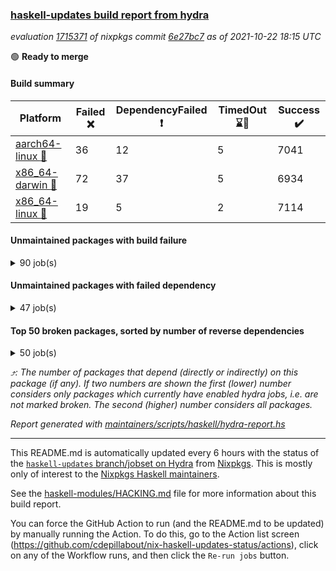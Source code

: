 ### [haskell-updates build report from hydra](https://hydra.nixos.org/jobset/nixpkgs/haskell-updates)
*evaluation [1715371](https://hydra.nixos.org/eval/1715371) of nixpkgs commit [6e27bc7](https://github.com/NixOS/nixpkgs/commits/6e27bc72cd5a98317d2904211e199d7b8efcdd85) as of 2021-10-22 18:15 UTC*

:green_circle: **Ready to merge**

#### Build summary

 | Platform | Failed :x: | DependencyFailed :heavy_exclamation_mark: | TimedOut :hourglass::no_entry_sign: | Success :heavy_check_mark: | 
 | --- | --- | --- | --- | --- | 
 | [aarch64-linux :iphone:](https://hydra.nixos.org/eval/1715371?filter=.aarch64-linux) | 36 | 12 | 5 | 7041 | 
 | [x86_64-darwin :apple:](https://hydra.nixos.org/eval/1715371?filter=.x86_64-darwin) | 72 | 37 | 5 | 6934 | 
 | [x86_64-linux :penguin:](https://hydra.nixos.org/eval/1715371?filter=.x86_64-linux) | 19 | 5 | 2 | 7114 | 
#### Unmaintained packages with build failure
<details><summary>90 job(s) </summary>

- [ ] [[:iphone::heavy_check_mark:]](https://hydra.nixos.org/build/156364306) [[:apple::x:]](https://hydra.nixos.org/build/156356971) [[:penguin::heavy_check_mark:]](https://hydra.nixos.org/build/156356859) [haskellPackages.sdp](https://hydra.nixos.org/eval/1715371?filter=haskellPackages.sdp)  :arrow_heading_up: 9 | 9
- [ ] [[:iphone::heavy_check_mark:]](https://hydra.nixos.org/build/156358923) [[:apple::x:]](https://hydra.nixos.org/build/156361889) [[:penguin::heavy_check_mark:]](https://hydra.nixos.org/build/156362679) [haskellPackages.thyme](https://hydra.nixos.org/eval/1715371?filter=haskellPackages.thyme)  :arrow_heading_up: 6 | 15
- [ ] [[:iphone::x:]](https://hydra.nixos.org/build/155232856) [[:apple::heavy_check_mark:]](https://hydra.nixos.org/build/155721016) [[:penguin::heavy_check_mark:]](https://hydra.nixos.org/build/155243853) [haskellPackages.libBF](https://hydra.nixos.org/eval/1715371?filter=haskellPackages.libBF)  :arrow_heading_up: 4 | 20
- [ ] [[:iphone::heavy_check_mark:]](https://hydra.nixos.org/build/156363724) [[:apple::x:]](https://hydra.nixos.org/build/156362176) [[:penguin::heavy_check_mark:]](https://hydra.nixos.org/build/156365476) [haskellPackages.exinst](https://hydra.nixos.org/eval/1715371?filter=haskellPackages.exinst)  :arrow_heading_up: 4 | 6
- [ ] [[:iphone::heavy_check_mark:]](https://hydra.nixos.org/build/156363956) [[:apple::x:]](https://hydra.nixos.org/build/156357122) [[:penguin::heavy_check_mark:]](https://hydra.nixos.org/build/156357621) [haskellPackages.nri-observability](https://hydra.nixos.org/eval/1715371?filter=haskellPackages.nri-observability)  :arrow_heading_up: 3 | 5
- [ ] [[:iphone::x:]](https://hydra.nixos.org/build/156362227) [[:apple::heavy_check_mark:]](https://hydra.nixos.org/build/156357374) [[:penguin::heavy_check_mark:]](https://hydra.nixos.org/build/156360642) [haskellPackages.ptr-poker](https://hydra.nixos.org/eval/1715371?filter=haskellPackages.ptr-poker)  :arrow_heading_up: 3 | 4
- [ ] [[:iphone::heavy_check_mark:]](https://hydra.nixos.org/build/156363378) [[:apple::heavy_check_mark:]](https://hydra.nixos.org/build/156357537) [[:penguin::x:]](https://hydra.nixos.org/build/156357017) [haskellPackages.factory](https://hydra.nixos.org/eval/1715371?filter=haskellPackages.factory)  :arrow_heading_up: 2 | 4
- [ ] [[:iphone::x:]](https://hydra.nixos.org/build/156361685) [[:apple::heavy_check_mark:]](https://hydra.nixos.org/build/156357682) [[:penguin::heavy_check_mark:]](https://hydra.nixos.org/build/156356810) [haskellPackages.OrderedBits](https://hydra.nixos.org/eval/1715371?filter=haskellPackages.OrderedBits)  :arrow_heading_up: 1 | 36
- [ ] [[:iphone::x:]](https://hydra.nixos.org/build/156360683) [[:apple::heavy_check_mark:]](https://hydra.nixos.org/build/156357281) [[:penguin::heavy_check_mark:]](https://hydra.nixos.org/build/156360862) [haskellPackages.type-natural](https://hydra.nixos.org/eval/1715371?filter=haskellPackages.type-natural)  :arrow_heading_up: 1 | 4
- [ ] [[:iphone::x:]](https://hydra.nixos.org/build/155241261) [[:apple::heavy_check_mark:]](https://hydra.nixos.org/build/155726085) [[:penguin::heavy_check_mark:]](https://hydra.nixos.org/build/155238846) [haskellPackages.long-double](https://hydra.nixos.org/eval/1715371?filter=haskellPackages.long-double)  :arrow_heading_up: 1 | 2
- [ ] [[:iphone::x:]](https://hydra.nixos.org/build/156360243) [[:apple::x:]](https://hydra.nixos.org/build/156361778) [[:penguin::x:]](https://hydra.nixos.org/build/156364519) [haskellPackages.Shpadoinkle-backend-pardiff](https://hydra.nixos.org/eval/1715371?filter=haskellPackages.Shpadoinkle-backend-pardiff)  :arrow_heading_up: 1 | 1
- [ ] [[:iphone::x:]](https://hydra.nixos.org/build/155248867) [[:apple::x:]](https://hydra.nixos.org/build/155720190) [[:penguin::heavy_check_mark:]](https://hydra.nixos.org/build/155230089) [haskellPackages.easytensor](https://hydra.nixos.org/eval/1715371?filter=haskellPackages.easytensor)  :arrow_heading_up: 1 | 1
- [ ] [[:iphone::heavy_check_mark:]](https://hydra.nixos.org/build/156361301) [[:apple::x:]](https://hydra.nixos.org/build/156361895) [[:penguin::heavy_check_mark:]](https://hydra.nixos.org/build/156363395) [haskellPackages.gi-gdkx11](https://hydra.nixos.org/eval/1715371?filter=haskellPackages.gi-gdkx11)  :arrow_heading_up: 1 | 1
- [ ] [[:iphone::heavy_check_mark:]](https://hydra.nixos.org/build/155245335) [[:apple::x:]](https://hydra.nixos.org/build/155724324) [[:penguin::heavy_check_mark:]](https://hydra.nixos.org/build/155232135) [haskellPackages.keep-alive](https://hydra.nixos.org/eval/1715371?filter=haskellPackages.keep-alive)  :arrow_heading_up: 1 | 1
- [ ] [[:iphone::heavy_check_mark:]](https://hydra.nixos.org/build/156358736) [[:apple::x:]](https://hydra.nixos.org/build/156357840) [[:penguin::heavy_check_mark:]](https://hydra.nixos.org/build/156359405) [haskellPackages.loc](https://hydra.nixos.org/eval/1715371?filter=haskellPackages.loc)  :arrow_heading_up: 1 | 1
- [ ] [[:iphone::x:]](https://hydra.nixos.org/build/155231800) [[:apple::heavy_check_mark:]](https://hydra.nixos.org/build/155720090) [[:penguin::heavy_check_mark:]](https://hydra.nixos.org/build/155246060) [haskellPackages.nlopt-haskell](https://hydra.nixos.org/eval/1715371?filter=haskellPackages.nlopt-haskell)  :arrow_heading_up: 1 | 1
- [ ] [[:iphone::heavy_check_mark:]](https://hydra.nixos.org/build/156357930) [[:apple::x:]](https://hydra.nixos.org/build/156363514) [[:penguin::heavy_check_mark:]](https://hydra.nixos.org/build/156365152) [haskellPackages.opencv](https://hydra.nixos.org/eval/1715371?filter=haskellPackages.opencv)  :arrow_heading_up: 1 | 1
- [ ] [[:iphone::x:]](https://hydra.nixos.org/build/155229836) [[:apple::heavy_check_mark:]](https://hydra.nixos.org/build/155724945) [[:penguin::heavy_check_mark:]](https://hydra.nixos.org/build/155238806) [haskellPackages.unicode-properties](https://hydra.nixos.org/eval/1715371?filter=haskellPackages.unicode-properties)  :arrow_heading_up: 1 | 1
- [ ] [[:iphone::x:]](https://hydra.nixos.org/build/156358334) [[:apple::heavy_check_mark:]](https://hydra.nixos.org/build/156363526) [[:penguin::heavy_check_mark:]](https://hydra.nixos.org/build/156364869) [haskellPackages.accelerate-llvm](https://hydra.nixos.org/eval/1715371?filter=haskellPackages.accelerate-llvm)  :arrow_heading_up: 0 | 8
- [ ] [[:iphone::x:]](https://hydra.nixos.org/build/155230769) [[:apple::heavy_check_mark:]](https://hydra.nixos.org/build/155721834) [[:penguin::heavy_check_mark:]](https://hydra.nixos.org/build/155235567) [haskellPackages.freetype2](https://hydra.nixos.org/eval/1715371?filter=haskellPackages.freetype2)  :arrow_heading_up: 0 | 7
- [ ] [[:iphone::heavy_check_mark:]](https://hydra.nixos.org/build/156360794) [[:apple::x:]](https://hydra.nixos.org/build/156364701) [[:penguin::heavy_check_mark:]](https://hydra.nixos.org/build/156361335) [haskellPackages.pipes-zlib](https://hydra.nixos.org/eval/1715371?filter=haskellPackages.pipes-zlib)  :arrow_heading_up: 0 | 6
- [ ] [[:iphone::heavy_check_mark:]](https://hydra.nixos.org/build/155237789) [[:apple::x:]](https://hydra.nixos.org/build/155720925) [[:penguin::heavy_check_mark:]](https://hydra.nixos.org/build/155241391) [haskellPackages.hmidi](https://hydra.nixos.org/eval/1715371?filter=haskellPackages.hmidi)  :arrow_heading_up: 0 | 4
- [ ] [[:iphone::heavy_check_mark:]](https://hydra.nixos.org/build/156363022) [[:apple::x:]](https://hydra.nixos.org/build/156359808) [[:penguin::heavy_check_mark:]](https://hydra.nixos.org/build/156360823) [haskellPackages.zip](https://hydra.nixos.org/eval/1715371?filter=haskellPackages.zip)  :arrow_heading_up: 0 | 4
- [ ] [[:iphone::x:]](https://hydra.nixos.org/build/155598704) [[:apple::heavy_check_mark:]](https://hydra.nixos.org/build/155724900) [[:penguin::heavy_check_mark:]](https://hydra.nixos.org/build/155600475) [haskellPackages.cdar-mBound](https://hydra.nixos.org/eval/1715371?filter=haskellPackages.cdar-mBound)  :arrow_heading_up: 0 | 2
- [ ] [[:iphone::heavy_check_mark:]](https://hydra.nixos.org/build/156362502) [[:apple::x:]](https://hydra.nixos.org/build/156359832) [[:penguin::heavy_check_mark:]](https://hydra.nixos.org/build/156363831) [haskellPackages.posix-socket](https://hydra.nixos.org/eval/1715371?filter=haskellPackages.posix-socket)  :arrow_heading_up: 0 | 2
- [ ] [[:iphone::x:]](https://hydra.nixos.org/build/156363154) [[:apple::heavy_check_mark:]](https://hydra.nixos.org/build/156360011) [[:penguin::heavy_check_mark:]](https://hydra.nixos.org/build/156363256) [haskellPackages.quic](https://hydra.nixos.org/eval/1715371?filter=haskellPackages.quic)  :arrow_heading_up: 0 | 2
- [ ] [[:iphone::heavy_check_mark:]](https://hydra.nixos.org/build/155236516) [[:apple::x:]](https://hydra.nixos.org/build/155723217) [[:penguin::heavy_check_mark:]](https://hydra.nixos.org/build/155231083) [haskellPackages.hamid](https://hydra.nixos.org/eval/1715371?filter=haskellPackages.hamid)  :arrow_heading_up: 0 | 1
- [ ] [[:iphone::heavy_check_mark:]](https://hydra.nixos.org/build/155248469) [[:apple::x:]](https://hydra.nixos.org/build/155724564) [[:penguin::heavy_check_mark:]](https://hydra.nixos.org/build/155245595) [haskellPackages.hmatrix-morpheus](https://hydra.nixos.org/eval/1715371?filter=haskellPackages.hmatrix-morpheus)  :arrow_heading_up: 0 | 1
- [ ] [[:iphone::heavy_check_mark:]](https://hydra.nixos.org/build/155245083) [[:apple::x:]](https://hydra.nixos.org/build/155722854) [[:penguin::heavy_check_mark:]](https://hydra.nixos.org/build/155245253) [haskellPackages.huckleberry](https://hydra.nixos.org/eval/1715371?filter=haskellPackages.huckleberry)  :arrow_heading_up: 0 | 1
- [ ] [[:iphone::x:]](https://hydra.nixos.org/build/155233986) [[:apple::heavy_check_mark:]](https://hydra.nixos.org/build/155719926) [[:penguin::heavy_check_mark:]](https://hydra.nixos.org/build/155240530) [haskellPackages.picosat](https://hydra.nixos.org/eval/1715371?filter=haskellPackages.picosat)  :arrow_heading_up: 0 | 1
- [ ] [[:iphone::heavy_check_mark:]](https://hydra.nixos.org/build/155236168) [[:apple::x:]](https://hydra.nixos.org/build/155720658) [[:penguin::heavy_check_mark:]](https://hydra.nixos.org/build/155238665) [haskellPackages.select](https://hydra.nixos.org/eval/1715371?filter=haskellPackages.select)  :arrow_heading_up: 0 | 1
- [ ] [[:iphone::heavy_check_mark:]](https://hydra.nixos.org/build/155244394) [[:apple::x:]](https://hydra.nixos.org/build/155723004) [[:penguin::heavy_check_mark:]](https://hydra.nixos.org/build/155232469) [haskellPackages.sysinfo](https://hydra.nixos.org/eval/1715371?filter=haskellPackages.sysinfo)  :arrow_heading_up: 0 | 1
- [ ] [[:iphone::heavy_check_mark:]](https://hydra.nixos.org/build/156356777) [[:apple::x:]](https://hydra.nixos.org/build/156364624) [[:penguin::heavy_check_mark:]](https://hydra.nixos.org/build/156360909) [haskellPackages.yu-auth](https://hydra.nixos.org/eval/1715371?filter=haskellPackages.yu-auth)  :arrow_heading_up: 0 | 1
- [ ] [[:iphone::heavy_check_mark:]](https://hydra.nixos.org/build/155231106) [[:apple::x:]](https://hydra.nixos.org/build/155720128) [[:penguin::heavy_check_mark:]](https://hydra.nixos.org/build/155240274) [haskellPackages.FractalArt](https://hydra.nixos.org/eval/1715371?filter=haskellPackages.FractalArt) 
- [ ] [[:iphone::x:]](https://hydra.nixos.org/build/155232607) [[:apple::heavy_check_mark:]](https://hydra.nixos.org/build/155720246) [[:penguin::heavy_check_mark:]](https://hydra.nixos.org/build/155242641) [haskellPackages.HsASA](https://hydra.nixos.org/eval/1715371?filter=haskellPackages.HsASA) 
- [ ] [[:iphone::x:]](https://hydra.nixos.org/build/156365262) [[:apple::x:]](https://hydra.nixos.org/build/156358241) [[:penguin::x:]](https://hydra.nixos.org/build/156363288) [haskellPackages.Shpadoinkle-template](https://hydra.nixos.org/eval/1715371?filter=haskellPackages.Shpadoinkle-template) 
- [ ] [[:iphone::x:]](https://hydra.nixos.org/build/156359865) [[:apple::x:]](https://hydra.nixos.org/build/156362671) [[:penguin::x:]](https://hydra.nixos.org/build/156364814) [haskellPackages.Shpadoinkle-widgets](https://hydra.nixos.org/eval/1715371?filter=haskellPackages.Shpadoinkle-widgets) 
- [ ] [[:iphone::heavy_check_mark:]](https://hydra.nixos.org/build/155244899) [[:apple::x:]](https://hydra.nixos.org/build/155725248) [[:penguin::heavy_check_mark:]](https://hydra.nixos.org/build/155240852) [haskellPackages.chiphunk](https://hydra.nixos.org/eval/1715371?filter=haskellPackages.chiphunk) 
- [ ] [[:iphone::heavy_check_mark:]](https://hydra.nixos.org/build/156433372) [[:apple::x:]](https://hydra.nixos.org/build/156433378) [[:penguin::heavy_check_mark:]](https://hydra.nixos.org/build/156433363) [haskellPackages.discount](https://hydra.nixos.org/eval/1715371?filter=haskellPackages.discount) 
- [ ] [[:iphone::heavy_check_mark:]](https://hydra.nixos.org/build/155238395) [[:apple::x:]](https://hydra.nixos.org/build/155725468) [[:penguin::heavy_check_mark:]](https://hydra.nixos.org/build/155239260) [haskellPackages.diskhash](https://hydra.nixos.org/eval/1715371?filter=haskellPackages.diskhash) 
- [ ] [[:iphone::heavy_check_mark:]](https://hydra.nixos.org/build/156360185) [[:apple::x:]](https://hydra.nixos.org/build/156363264) [[:penguin::heavy_check_mark:]](https://hydra.nixos.org/build/156362552) [haskellPackages.epub-tools](https://hydra.nixos.org/eval/1715371?filter=haskellPackages.epub-tools) 
- [ ] [[:iphone::x:]](https://hydra.nixos.org/build/156421347) [[:apple::x:]](https://hydra.nixos.org/build/156421280) [[:penguin::x:]](https://hydra.nixos.org/build/156421409) [haskellPackages.firestore](https://hydra.nixos.org/eval/1715371?filter=haskellPackages.firestore) 
- [ ] [[:iphone::heavy_check_mark:]](https://hydra.nixos.org/build/155232743) [[:apple::x:]](https://hydra.nixos.org/build/155721048) [[:penguin::heavy_check_mark:]](https://hydra.nixos.org/build/155249361) [haskellPackages.float128](https://hydra.nixos.org/eval/1715371?filter=haskellPackages.float128) 
- [ ] [[:iphone::heavy_check_mark:]](https://hydra.nixos.org/build/156364060) [[:apple::x:]](https://hydra.nixos.org/build/156359870) [[:penguin::heavy_check_mark:]](https://hydra.nixos.org/build/156362105) [haskellPackages.gerrit](https://hydra.nixos.org/eval/1715371?filter=haskellPackages.gerrit) 
- [ ] [[:iphone::x:]](https://hydra.nixos.org/build/155771016) [[:penguin::heavy_check_mark:]](https://hydra.nixos.org/build/155770604) [haskellPackages.gnome-keyring](https://hydra.nixos.org/eval/1715371?filter=haskellPackages.gnome-keyring) 
- [ ] [[:iphone::x:]](https://hydra.nixos.org/build/156421493) [[:apple::x:]](https://hydra.nixos.org/build/156421212) [[:penguin::x:]](https://hydra.nixos.org/build/156421357) [haskellPackages.gogol-admin-emailmigration](https://hydra.nixos.org/eval/1715371?filter=haskellPackages.gogol-admin-emailmigration) 
- [ ] [[:iphone::x:]](https://hydra.nixos.org/build/156421273) [[:apple::x:]](https://hydra.nixos.org/build/156421616) [[:penguin::x:]](https://hydra.nixos.org/build/156421414) [haskellPackages.gogol-affiliates](https://hydra.nixos.org/eval/1715371?filter=haskellPackages.gogol-affiliates) 
- [ ] [[:iphone::x:]](https://hydra.nixos.org/build/156421540) [[:apple::x:]](https://hydra.nixos.org/build/156421528) [[:penguin::x:]](https://hydra.nixos.org/build/156421586) [haskellPackages.gogol-autoscaler](https://hydra.nixos.org/eval/1715371?filter=haskellPackages.gogol-autoscaler) 
- [ ] [[:iphone::x:]](https://hydra.nixos.org/build/156421626) [[:apple::x:]](https://hydra.nixos.org/build/156421306) [[:penguin::x:]](https://hydra.nixos.org/build/156421413) [haskellPackages.gogol-bigtableadmin](https://hydra.nixos.org/eval/1715371?filter=haskellPackages.gogol-bigtableadmin) 
- [ ] [[:iphone::x:]](https://hydra.nixos.org/build/156421190) [[:apple::x:]](https://hydra.nixos.org/build/156421374) [[:penguin::x:]](https://hydra.nixos.org/build/156421464) [haskellPackages.gogol-cloudmonitoring](https://hydra.nixos.org/eval/1715371?filter=haskellPackages.gogol-cloudmonitoring) 
- [ ] [[:iphone::x:]](https://hydra.nixos.org/build/156421404) [[:apple::x:]](https://hydra.nixos.org/build/156421151) [[:penguin::x:]](https://hydra.nixos.org/build/156421186) [haskellPackages.gogol-freebasesearch](https://hydra.nixos.org/eval/1715371?filter=haskellPackages.gogol-freebasesearch) 
- [ ] [[:iphone::x:]](https://hydra.nixos.org/build/156421181) [[:apple::x:]](https://hydra.nixos.org/build/156421106) [[:penguin::x:]](https://hydra.nixos.org/build/156421150) [haskellPackages.gogol-latencytest](https://hydra.nixos.org/eval/1715371?filter=haskellPackages.gogol-latencytest) 
- [ ] [[:iphone::x:]](https://hydra.nixos.org/build/156421105) [[:apple::x:]](https://hydra.nixos.org/build/156421441) [[:penguin::x:]](https://hydra.nixos.org/build/156421367) [haskellPackages.gogol-maps-coordinate](https://hydra.nixos.org/eval/1715371?filter=haskellPackages.gogol-maps-coordinate) 
- [ ] [[:iphone::x:]](https://hydra.nixos.org/build/156421426) [[:apple::x:]](https://hydra.nixos.org/build/156421346) [[:penguin::x:]](https://hydra.nixos.org/build/156421571) [haskellPackages.gogol-maps-engine](https://hydra.nixos.org/eval/1715371?filter=haskellPackages.gogol-maps-engine) 
- [ ] [[:iphone::x:]](https://hydra.nixos.org/build/156421446) [[:apple::x:]](https://hydra.nixos.org/build/156421370) [[:penguin::x:]](https://hydra.nixos.org/build/156421521) [haskellPackages.gogol-photoslibrary](https://hydra.nixos.org/eval/1715371?filter=haskellPackages.gogol-photoslibrary) 
- [ ] [[:iphone::x:]](https://hydra.nixos.org/build/156421531) [[:apple::x:]](https://hydra.nixos.org/build/156421320) [[:penguin::x:]](https://hydra.nixos.org/build/156421173) [haskellPackages.gogol-resourceviews](https://hydra.nixos.org/eval/1715371?filter=haskellPackages.gogol-resourceviews) 
- [ ] [[:iphone::x:]](https://hydra.nixos.org/build/156421389) [[:apple::x:]](https://hydra.nixos.org/build/156421401) [[:penguin::x:]](https://hydra.nixos.org/build/156421317) [haskellPackages.gogol-servicemanagement](https://hydra.nixos.org/eval/1715371?filter=haskellPackages.gogol-servicemanagement) 
- [ ] [[:iphone::x:]](https://hydra.nixos.org/build/156421329) [[:apple::x:]](https://hydra.nixos.org/build/156421548) [[:penguin::x:]](https://hydra.nixos.org/build/156421134) [haskellPackages.gogol-taskqueue](https://hydra.nixos.org/eval/1715371?filter=haskellPackages.gogol-taskqueue) 
- [ ] [[:iphone::x:]](https://hydra.nixos.org/build/156421162) [[:apple::x:]](https://hydra.nixos.org/build/156421422) [[:penguin::x:]](https://hydra.nixos.org/build/156421388) [haskellPackages.gogol-useraccounts](https://hydra.nixos.org/eval/1715371?filter=haskellPackages.gogol-useraccounts) 
- [ ] [[:iphone::heavy_check_mark:]](https://hydra.nixos.org/build/155770671) [[:apple::x:]](https://hydra.nixos.org/build/155770410) [[:penguin::heavy_check_mark:]](https://hydra.nixos.org/build/155770722) [haskellPackages.gtk-traymanager](https://hydra.nixos.org/eval/1715371?filter=haskellPackages.gtk-traymanager) 
- [ ] [[:iphone::heavy_check_mark:]](https://hydra.nixos.org/build/155229660) [[:apple::x:]](https://hydra.nixos.org/build/155719901) [[:penguin::heavy_check_mark:]](https://hydra.nixos.org/build/155246206) [haskellPackages.hid](https://hydra.nixos.org/eval/1715371?filter=haskellPackages.hid) 
- [ ] [[:iphone::heavy_check_mark:]](https://hydra.nixos.org/build/156361515) [[:apple::x:]](https://hydra.nixos.org/build/156360657) [[:penguin::heavy_check_mark:]](https://hydra.nixos.org/build/156359916) [haskellPackages.highlight](https://hydra.nixos.org/eval/1715371?filter=haskellPackages.highlight) 
- [ ] [[:iphone::heavy_check_mark:]](https://hydra.nixos.org/build/156361293) [[:apple::x:]](https://hydra.nixos.org/build/156361580) [[:penguin::heavy_check_mark:]](https://hydra.nixos.org/build/156364900) [haskellPackages.hinotify-conduit](https://hydra.nixos.org/eval/1715371?filter=haskellPackages.hinotify-conduit) 
- [ ] [[:iphone::heavy_check_mark:]](https://hydra.nixos.org/build/156364740) [[:apple::x:]](https://hydra.nixos.org/build/156361251) [[:penguin::heavy_check_mark:]](https://hydra.nixos.org/build/156358994) [haskellPackages.hls-rename-plugin](https://hydra.nixos.org/eval/1715371?filter=haskellPackages.hls-rename-plugin) 
- [ ] [[:iphone::x:]](https://hydra.nixos.org/build/156363196) [[:apple::heavy_check_mark:]](https://hydra.nixos.org/build/156364352) [[:penguin::heavy_check_mark:]](https://hydra.nixos.org/build/156357173) [haskellPackages.hq](https://hydra.nixos.org/eval/1715371?filter=haskellPackages.hq) 
- [ ] [[:iphone::heavy_check_mark:]](https://hydra.nixos.org/build/155598786) [[:apple::x:]](https://hydra.nixos.org/build/155721184) [[:penguin::heavy_check_mark:]](https://hydra.nixos.org/build/155594906) [haskellPackages.hs](https://hydra.nixos.org/eval/1715371?filter=haskellPackages.hs) 
- [ ] [[:iphone::heavy_check_mark:]](https://hydra.nixos.org/build/155235791) [[:apple::x:]](https://hydra.nixos.org/build/155719931) [[:penguin::heavy_check_mark:]](https://hydra.nixos.org/build/155229997) [haskellPackages.hsshellscript](https://hydra.nixos.org/eval/1715371?filter=haskellPackages.hsshellscript) 
- [ ] [[:iphone::heavy_check_mark:]](https://hydra.nixos.org/build/155247004) [[:apple::x:]](https://hydra.nixos.org/build/155723438) [[:penguin::heavy_check_mark:]](https://hydra.nixos.org/build/155249534) [haskellPackages.hssourceinfo](https://hydra.nixos.org/eval/1715371?filter=haskellPackages.hssourceinfo) 
- [ ] [[:iphone::heavy_check_mark:]](https://hydra.nixos.org/build/155230960) [[:apple::x:]](https://hydra.nixos.org/build/155725637) [[:penguin::heavy_check_mark:]](https://hydra.nixos.org/build/155229762) [haskellPackages.ipcvar](https://hydra.nixos.org/eval/1715371?filter=haskellPackages.ipcvar) 
- [ ] [[:iphone::heavy_check_mark:]](https://hydra.nixos.org/build/155233282) [[:apple::x:]](https://hydra.nixos.org/build/155725331) [[:penguin::heavy_check_mark:]](https://hydra.nixos.org/build/155231040) [haskellPackages.linux-framebuffer](https://hydra.nixos.org/eval/1715371?filter=haskellPackages.linux-framebuffer) 
- [ ] [[:iphone::heavy_check_mark:]](https://hydra.nixos.org/build/156356774) [[:apple::x:]](https://hydra.nixos.org/build/156363187) [[:penguin::heavy_check_mark:]](https://hydra.nixos.org/build/156357439) [haskellPackages.mediawiki2latex](https://hydra.nixos.org/eval/1715371?filter=haskellPackages.mediawiki2latex) 
- [ ] [[:iphone::heavy_check_mark:]](https://hydra.nixos.org/build/155232101) [[:apple::x:]](https://hydra.nixos.org/build/155725382) [[:penguin::heavy_check_mark:]](https://hydra.nixos.org/build/155237282) [haskellPackages.mercury-api](https://hydra.nixos.org/eval/1715371?filter=haskellPackages.mercury-api) 
- [ ] [[:iphone::heavy_check_mark:]](https://hydra.nixos.org/build/155231324) [[:apple::x:]](https://hydra.nixos.org/build/155722564) [[:penguin::heavy_check_mark:]](https://hydra.nixos.org/build/155244286) [haskellPackages.nano-cryptr](https://hydra.nixos.org/eval/1715371?filter=haskellPackages.nano-cryptr) 
- [ ] [[:iphone::heavy_check_mark:]](https://hydra.nixos.org/build/156360146) [[:apple::x:]](https://hydra.nixos.org/build/156358067) [[:penguin::heavy_check_mark:]](https://hydra.nixos.org/build/156361394) [haskellPackages.persistent-pagination](https://hydra.nixos.org/eval/1715371?filter=haskellPackages.persistent-pagination) 
- [ ] [[:iphone::heavy_check_mark:]](https://hydra.nixos.org/build/156362493) [[:apple::x:]](https://hydra.nixos.org/build/156362694) [[:penguin::heavy_check_mark:]](https://hydra.nixos.org/build/156361179) [haskellPackages.ping-wrapper](https://hydra.nixos.org/eval/1715371?filter=haskellPackages.ping-wrapper) 
- [ ] [[:iphone::x:]](https://hydra.nixos.org/build/155241477) [[:apple::heavy_check_mark:]](https://hydra.nixos.org/build/155725915) [[:penguin::heavy_check_mark:]](https://hydra.nixos.org/build/155247469) [haskellPackages.poker](https://hydra.nixos.org/eval/1715371?filter=haskellPackages.poker) 
- [ ] [[:iphone::heavy_check_mark:]](https://hydra.nixos.org/build/155233786) [[:apple::x:]](https://hydra.nixos.org/build/155724918) [[:penguin::heavy_check_mark:]](https://hydra.nixos.org/build/155238677) [haskellPackages.posix-timer](https://hydra.nixos.org/eval/1715371?filter=haskellPackages.posix-timer) 
- [ ] [[:iphone::heavy_check_mark:]](https://hydra.nixos.org/build/155914174) [[:apple::x:]](https://hydra.nixos.org/build/155914176) [[:penguin::heavy_check_mark:]](https://hydra.nixos.org/build/155914177) [haskellPackages.procex](https://hydra.nixos.org/eval/1715371?filter=haskellPackages.procex) 
- [ ] [[:iphone::heavy_check_mark:]](https://hydra.nixos.org/build/155230989) [[:apple::x:]](https://hydra.nixos.org/build/155721394) [[:penguin::heavy_check_mark:]](https://hydra.nixos.org/build/155234833) [haskellPackages.pthread](https://hydra.nixos.org/eval/1715371?filter=haskellPackages.pthread) 
- [ ] [[:iphone::heavy_check_mark:]](https://hydra.nixos.org/build/156357411) [[:apple::x:]](https://hydra.nixos.org/build/156358759) [[:penguin::heavy_check_mark:]](https://hydra.nixos.org/build/156363622) [haskellPackages.sandwich-webdriver](https://hydra.nixos.org/eval/1715371?filter=haskellPackages.sandwich-webdriver) 
- [ ] [[:iphone::heavy_check_mark:]](https://hydra.nixos.org/build/155770493) [[:apple::x:]](https://hydra.nixos.org/build/155719410) [[:penguin::heavy_check_mark:]](https://hydra.nixos.org/build/155771015) [haskellPackages.sfml-audio](https://hydra.nixos.org/eval/1715371?filter=haskellPackages.sfml-audio) 
- [ ] [[:iphone::heavy_check_mark:]](https://hydra.nixos.org/build/155230625) [[:apple::x:]](https://hydra.nixos.org/build/155723961) [[:penguin::heavy_check_mark:]](https://hydra.nixos.org/build/155230935) [haskellPackages.shared-memory](https://hydra.nixos.org/eval/1715371?filter=haskellPackages.shared-memory) 
- [ ] [[:iphone::heavy_check_mark:]](https://hydra.nixos.org/build/155240759) [[:apple::x:]](https://hydra.nixos.org/build/155725865) [[:penguin::heavy_check_mark:]](https://hydra.nixos.org/build/155249292) [haskellPackages.shortbytestring](https://hydra.nixos.org/eval/1715371?filter=haskellPackages.shortbytestring) 
- [ ] [[:iphone::heavy_check_mark:]](https://hydra.nixos.org/build/156359604) [[:apple::x:]](https://hydra.nixos.org/build/156357749) [[:penguin::heavy_check_mark:]](https://hydra.nixos.org/build/156359724) [haskellPackages.tailfile-hinotify](https://hydra.nixos.org/eval/1715371?filter=haskellPackages.tailfile-hinotify) 
- [ ] [[:iphone::x:]](https://hydra.nixos.org/build/155238689) [[:apple::heavy_check_mark:]](https://hydra.nixos.org/build/155724075) [[:penguin::heavy_check_mark:]](https://hydra.nixos.org/build/155241833) [haskellPackages.wiringPi](https://hydra.nixos.org/eval/1715371?filter=haskellPackages.wiringPi) 
- [ ] [[:iphone::heavy_check_mark:]](https://hydra.nixos.org/build/155244663) [[:apple::x:]](https://hydra.nixos.org/build/155720934) [[:penguin::heavy_check_mark:]](https://hydra.nixos.org/build/155245674) [tests.haskell.writers](https://hydra.nixos.org/eval/1715371?filter=tests.haskell.writers) 
- [ ] [[:iphone::heavy_check_mark:]](https://hydra.nixos.org/build/155246530) [[:apple::x:]](https://hydra.nixos.org/build/155719899) [[:penguin::heavy_check_mark:]](https://hydra.nixos.org/build/155248899) [haskellPackages.xmonad-utils](https://hydra.nixos.org/eval/1715371?filter=haskellPackages.xmonad-utils) 
- [ ] [[:iphone::heavy_check_mark:]](https://hydra.nixos.org/build/155240129) [[:apple::x:]](https://hydra.nixos.org/build/155724659) [[:penguin::heavy_check_mark:]](https://hydra.nixos.org/build/155247219) [haskellPackages.yoga](https://hydra.nixos.org/eval/1715371?filter=haskellPackages.yoga) 
- [ ] [[:iphone::heavy_check_mark:]](https://hydra.nixos.org/build/155236348) [[:apple::x:]](https://hydra.nixos.org/build/155722728) [[:penguin::heavy_check_mark:]](https://hydra.nixos.org/build/155238533) [haskellPackages.zot](https://hydra.nixos.org/eval/1715371?filter=haskellPackages.zot) 
- [ ] [[:iphone::heavy_check_mark:]](https://hydra.nixos.org/build/155238637) [[:apple::x:]](https://hydra.nixos.org/build/155721003) [[:penguin::heavy_check_mark:]](https://hydra.nixos.org/build/155246598) [haskellPackages.zxcvbn-c](https://hydra.nixos.org/eval/1715371?filter=haskellPackages.zxcvbn-c) 
</details>

#### Unmaintained packages with failed dependency
<details><summary>47 job(s) </summary>

- [ ] [[:iphone::heavy_check_mark:]](https://hydra.nixos.org/build/156364980) [[:apple::heavy_exclamation_mark:]](https://hydra.nixos.org/build/156357246) [[:penguin::heavy_check_mark:]](https://hydra.nixos.org/build/156358985) [haskellPackages.gi-javascriptcore](https://hydra.nixos.org/eval/1715371?filter=haskellPackages.gi-javascriptcore)  :arrow_heading_up: 7 | 18
- [ ] [[:iphone::heavy_check_mark:]](https://hydra.nixos.org/build/156358160) [[:apple::heavy_exclamation_mark:]](https://hydra.nixos.org/build/156360077) [[:penguin::heavy_check_mark:]](https://hydra.nixos.org/build/156364471) [haskellPackages.gi-webkit2](https://hydra.nixos.org/eval/1715371?filter=haskellPackages.gi-webkit2)  :arrow_heading_up: 5 | 14
- [ ] [[:apple::heavy_exclamation_mark:]](https://hydra.nixos.org/build/156358058) [[:penguin::heavy_check_mark:]](https://hydra.nixos.org/build/156362075) [haskellPackages.sbv](https://hydra.nixos.org/eval/1715371?filter=haskellPackages.sbv)  :arrow_heading_up: 3 | 12
- [ ] [[:iphone::heavy_exclamation_mark:]](https://hydra.nixos.org/build/156363560) [[:apple::heavy_check_mark:]](https://hydra.nixos.org/build/156365488) [[:penguin::heavy_check_mark:]](https://hydra.nixos.org/build/156364271) [haskellPackages.jsonifier](https://hydra.nixos.org/eval/1715371?filter=haskellPackages.jsonifier)  :arrow_heading_up: 2 | 2
- [ ] [[:iphone::heavy_check_mark:]](https://hydra.nixos.org/build/156363506) [[:apple::heavy_exclamation_mark:]](https://hydra.nixos.org/build/156360726) [[:penguin::heavy_check_mark:]](https://hydra.nixos.org/build/156361542) [haskellPackages.sdp-io](https://hydra.nixos.org/eval/1715371?filter=haskellPackages.sdp-io)  :arrow_heading_up: 2 | 2
- [ ] [[:iphone::heavy_exclamation_mark:]](https://hydra.nixos.org/build/156364175) [[:apple::heavy_exclamation_mark:]](https://hydra.nixos.org/build/156359533) [[:penguin::heavy_exclamation_mark:]](https://hydra.nixos.org/build/156365283) [haskellPackages.hbro](https://hydra.nixos.org/eval/1715371?filter=haskellPackages.hbro)  :arrow_heading_up: 1 | 1
- [ ] [[:iphone::heavy_check_mark:]](https://hydra.nixos.org/build/156361079) [[:apple::heavy_exclamation_mark:]](https://hydra.nixos.org/build/156360368) [[:penguin::heavy_check_mark:]](https://hydra.nixos.org/build/156360301) [haskellPackages.nri-redis](https://hydra.nixos.org/eval/1715371?filter=haskellPackages.nri-redis)  :arrow_heading_up: 1 | 1
- [ ] [[:iphone::heavy_exclamation_mark:]](https://hydra.nixos.org/build/156362546) [[:apple::heavy_check_mark:]](https://hydra.nixos.org/build/156358968) [[:penguin::heavy_check_mark:]](https://hydra.nixos.org/build/156362855) [haskellPackages.opentelemetry-extra](https://hydra.nixos.org/eval/1715371?filter=haskellPackages.opentelemetry-extra)  :arrow_heading_up: 1 | 1
- [ ] [[:iphone::heavy_check_mark:]](https://hydra.nixos.org/build/156358311) [[:apple::heavy_exclamation_mark:]](https://hydra.nixos.org/build/156361837) [[:penguin::heavy_check_mark:]](https://hydra.nixos.org/build/156364282) [haskellPackages.orgmode-parse](https://hydra.nixos.org/eval/1715371?filter=haskellPackages.orgmode-parse)  :arrow_heading_up: 1 | 1
- [ ] [[:iphone::heavy_check_mark:]](https://hydra.nixos.org/build/156356828) [[:apple::heavy_exclamation_mark:]](https://hydra.nixos.org/build/156357656) [[:penguin::heavy_check_mark:]](https://hydra.nixos.org/build/156361362) [haskellPackages.sdp-hashable](https://hydra.nixos.org/eval/1715371?filter=haskellPackages.sdp-hashable)  :arrow_heading_up: 1 | 1
- [ ] [[:iphone::heavy_exclamation_mark:]](https://hydra.nixos.org/build/156364810) [[:apple::heavy_check_mark:]](https://hydra.nixos.org/build/156358281) [[:penguin::heavy_check_mark:]](https://hydra.nixos.org/build/156358394) [haskellPackages.PrimitiveArray](https://hydra.nixos.org/eval/1715371?filter=haskellPackages.PrimitiveArray)  :arrow_heading_up: 0 | 35
- [ ] [[:iphone::heavy_exclamation_mark:]](https://hydra.nixos.org/build/156359146) [[:apple::heavy_check_mark:]](https://hydra.nixos.org/build/156359841) [[:penguin::heavy_check_mark:]](https://hydra.nixos.org/build/156361678) [haskellPackages.sized](https://hydra.nixos.org/eval/1715371?filter=haskellPackages.sized)  :arrow_heading_up: 0 | 2
- [ ] [[:apple::heavy_exclamation_mark:]](https://hydra.nixos.org/build/156362233) [[:penguin::heavy_check_mark:]](https://hydra.nixos.org/build/156364961) [haskellPackages.crackNum](https://hydra.nixos.org/eval/1715371?filter=haskellPackages.crackNum)  :arrow_heading_up: 0 | 1
- [ ] [[:iphone::heavy_check_mark:]](https://hydra.nixos.org/build/156364675) [[:apple::heavy_exclamation_mark:]](https://hydra.nixos.org/build/156356876) [[:penguin::heavy_check_mark:]](https://hydra.nixos.org/build/156360123) [haskellPackages.keenser](https://hydra.nixos.org/eval/1715371?filter=haskellPackages.keenser)  :arrow_heading_up: 0 | 1
- [ ] [[:apple::heavy_exclamation_mark:]](https://hydra.nixos.org/build/156364294) [[:penguin::heavy_check_mark:]](https://hydra.nixos.org/build/156360390) [haskellPackages.verifiable-expressions](https://hydra.nixos.org/eval/1715371?filter=haskellPackages.verifiable-expressions)  :arrow_heading_up: 0 | 1
- [ ] [[:iphone::heavy_exclamation_mark:]](https://hydra.nixos.org/build/156364115) [[:apple::heavy_exclamation_mark:]](https://hydra.nixos.org/build/156358157) [[:penguin::heavy_exclamation_mark:]](https://hydra.nixos.org/build/156360367) [haskellPackages.Shpadoinkle-developer-tools](https://hydra.nixos.org/eval/1715371?filter=haskellPackages.Shpadoinkle-developer-tools) 
- [ ] [[:iphone::heavy_check_mark:]](https://hydra.nixos.org/build/156362070) [[:apple::heavy_exclamation_mark:]](https://hydra.nixos.org/build/156365619) [[:penguin::heavy_check_mark:]](https://hydra.nixos.org/build/156360911) [haskellPackages.antiope-es](https://hydra.nixos.org/eval/1715371?filter=haskellPackages.antiope-es) 
- [ ] [[:iphone::heavy_exclamation_mark:]](https://hydra.nixos.org/build/155238254) [[:apple::heavy_exclamation_mark:]](https://hydra.nixos.org/build/155720202) [[:penguin::heavy_check_mark:]](https://hydra.nixos.org/build/155242381) [haskellPackages.easytensor-vulkan](https://hydra.nixos.org/eval/1715371?filter=haskellPackages.easytensor-vulkan) 
- [ ] [[:iphone::heavy_check_mark:]](https://hydra.nixos.org/build/156359128) [[:apple::heavy_exclamation_mark:]](https://hydra.nixos.org/build/156364348) [[:penguin::heavy_check_mark:]](https://hydra.nixos.org/build/156361840) [haskellPackages.exinst-aeson](https://hydra.nixos.org/eval/1715371?filter=haskellPackages.exinst-aeson) 
- [ ] [[:iphone::heavy_check_mark:]](https://hydra.nixos.org/build/156363779) [[:apple::heavy_exclamation_mark:]](https://hydra.nixos.org/build/156361248) [[:penguin::heavy_check_mark:]](https://hydra.nixos.org/build/156363670) [haskellPackages.exinst-bytes](https://hydra.nixos.org/eval/1715371?filter=haskellPackages.exinst-bytes) 
- [ ] [[:iphone::heavy_check_mark:]](https://hydra.nixos.org/build/156360213) [[:apple::heavy_exclamation_mark:]](https://hydra.nixos.org/build/156358572) [[:penguin::heavy_check_mark:]](https://hydra.nixos.org/build/156360370) [haskellPackages.exinst-cereal](https://hydra.nixos.org/eval/1715371?filter=haskellPackages.exinst-cereal) 
- [ ] [[:iphone::heavy_check_mark:]](https://hydra.nixos.org/build/156361466) [[:apple::heavy_exclamation_mark:]](https://hydra.nixos.org/build/156358424) [[:penguin::heavy_check_mark:]](https://hydra.nixos.org/build/156357969) [haskellPackages.exinst-serialise](https://hydra.nixos.org/eval/1715371?filter=haskellPackages.exinst-serialise) 
- [ ] [[:iphone::heavy_check_mark:]](https://hydra.nixos.org/build/156357418) [[:apple::heavy_exclamation_mark:]](https://hydra.nixos.org/build/156357179) [[:penguin::heavy_check_mark:]](https://hydra.nixos.org/build/156362828) [haskellPackages.fastparser](https://hydra.nixos.org/eval/1715371?filter=haskellPackages.fastparser) 
- [ ] [[:iphone::heavy_check_mark:]](https://hydra.nixos.org/build/156363582) [[:apple::heavy_check_mark:]](https://hydra.nixos.org/build/156360522) [[:penguin::heavy_exclamation_mark:]](https://hydra.nixos.org/build/156359401) [haskellPackages.fishfood](https://hydra.nixos.org/eval/1715371?filter=haskellPackages.fishfood) 
- [ ] [[:iphone::heavy_check_mark:]](https://hydra.nixos.org/build/156359228) [[:apple::heavy_exclamation_mark:]](https://hydra.nixos.org/build/156364621) [[:penguin::heavy_check_mark:]](https://hydra.nixos.org/build/156357711) [haskellPackages.gi-webkit2webextension](https://hydra.nixos.org/eval/1715371?filter=haskellPackages.gi-webkit2webextension) 
- [ ] [[:iphone::heavy_exclamation_mark:]](https://hydra.nixos.org/build/156362739) [[:apple::heavy_exclamation_mark:]](https://hydra.nixos.org/build/156361268) [[:penguin::heavy_exclamation_mark:]](https://hydra.nixos.org/build/156358555) [haskellPackages.hbro-contrib](https://hydra.nixos.org/eval/1715371?filter=haskellPackages.hbro-contrib) 
- [ ] [[:apple::heavy_exclamation_mark:]](https://hydra.nixos.org/build/156360423) [[:penguin::heavy_check_mark:]](https://hydra.nixos.org/build/156357412) [haskellPackages.hevm](https://hydra.nixos.org/eval/1715371?filter=haskellPackages.hevm) 
- [ ] [[:iphone::heavy_exclamation_mark:]](https://hydra.nixos.org/build/156361342) [[:apple::heavy_check_mark:]](https://hydra.nixos.org/build/156364698) [[:penguin::heavy_check_mark:]](https://hydra.nixos.org/build/156358080) [haskellPackages.hmatrix-nlopt](https://hydra.nixos.org/eval/1715371?filter=haskellPackages.hmatrix-nlopt) 
- [ ] [[:apple::heavy_exclamation_mark:]](https://hydra.nixos.org/build/156360763) [[:penguin::heavy_check_mark:]](https://hydra.nixos.org/build/156365428) [haskellPackages.linearEqSolver](https://hydra.nixos.org/eval/1715371?filter=haskellPackages.linearEqSolver) 
- [ ] [[:iphone::heavy_check_mark:]](https://hydra.nixos.org/build/156357527) [[:apple::heavy_exclamation_mark:]](https://hydra.nixos.org/build/156362404) [[:penguin::heavy_check_mark:]](https://hydra.nixos.org/build/156358746) [haskellPackages.nri-http](https://hydra.nixos.org/eval/1715371?filter=haskellPackages.nri-http) 
- [ ] [[:iphone::heavy_check_mark:]](https://hydra.nixos.org/build/156363322) [[:apple::heavy_exclamation_mark:]](https://hydra.nixos.org/build/156357706) [[:penguin::heavy_check_mark:]](https://hydra.nixos.org/build/156364160) [haskellPackages.nri-test-encoding](https://hydra.nixos.org/eval/1715371?filter=haskellPackages.nri-test-encoding) 
- [ ] [[:iphone::heavy_check_mark:]](https://hydra.nixos.org/build/156363552) [[:apple::heavy_exclamation_mark:]](https://hydra.nixos.org/build/156364724) [[:penguin::heavy_check_mark:]](https://hydra.nixos.org/build/156363970) [haskellPackages.opencv-extra](https://hydra.nixos.org/eval/1715371?filter=haskellPackages.opencv-extra) 
- [ ] [[:iphone::heavy_exclamation_mark:]](https://hydra.nixos.org/build/156359526) [[:apple::heavy_check_mark:]](https://hydra.nixos.org/build/156362744) [[:penguin::heavy_check_mark:]](https://hydra.nixos.org/build/156363826) [haskellPackages.opentelemetry-lightstep](https://hydra.nixos.org/eval/1715371?filter=haskellPackages.opentelemetry-lightstep) 
- [ ] [[:iphone::heavy_check_mark:]](https://hydra.nixos.org/build/156357900) [[:apple::heavy_exclamation_mark:]](https://hydra.nixos.org/build/156356931) [[:penguin::heavy_check_mark:]](https://hydra.nixos.org/build/156362913) [haskellPackages.orgstat](https://hydra.nixos.org/eval/1715371?filter=haskellPackages.orgstat) 
- [ ] [[:iphone::heavy_check_mark:]](https://hydra.nixos.org/build/156362837) [[:apple::heavy_exclamation_mark:]](https://hydra.nixos.org/build/156364573) [[:penguin::heavy_check_mark:]](https://hydra.nixos.org/build/156359737) [haskellPackages.postgresql-replicant](https://hydra.nixos.org/eval/1715371?filter=haskellPackages.postgresql-replicant) 
- [ ] [[:iphone::heavy_exclamation_mark:]](https://hydra.nixos.org/build/155244308) [[:apple::heavy_check_mark:]](https://hydra.nixos.org/build/155722763) [[:penguin::heavy_check_mark:]](https://hydra.nixos.org/build/155233504) [haskellPackages.rounded](https://hydra.nixos.org/eval/1715371?filter=haskellPackages.rounded) 
- [ ] [[:iphone::heavy_check_mark:]](https://hydra.nixos.org/build/156360330) [[:apple::heavy_exclamation_mark:]](https://hydra.nixos.org/build/156364695) [[:penguin::heavy_check_mark:]](https://hydra.nixos.org/build/156358921) [haskellPackages.scan-metadata](https://hydra.nixos.org/eval/1715371?filter=haskellPackages.scan-metadata) 
- [ ] [[:iphone::heavy_check_mark:]](https://hydra.nixos.org/build/156360950) [[:apple::heavy_exclamation_mark:]](https://hydra.nixos.org/build/156359216) [[:penguin::heavy_check_mark:]](https://hydra.nixos.org/build/156357002) [haskellPackages.sdp-binary](https://hydra.nixos.org/eval/1715371?filter=haskellPackages.sdp-binary) 
- [ ] [[:iphone::heavy_check_mark:]](https://hydra.nixos.org/build/156364180) [[:apple::heavy_exclamation_mark:]](https://hydra.nixos.org/build/156358397) [[:penguin::heavy_check_mark:]](https://hydra.nixos.org/build/156363656) [haskellPackages.sdp-deepseq](https://hydra.nixos.org/eval/1715371?filter=haskellPackages.sdp-deepseq) 
- [ ] [[:iphone::heavy_check_mark:]](https://hydra.nixos.org/build/156360056) [[:apple::heavy_exclamation_mark:]](https://hydra.nixos.org/build/156358652) [[:penguin::heavy_check_mark:]](https://hydra.nixos.org/build/156363389) [haskellPackages.sdp-quickcheck](https://hydra.nixos.org/eval/1715371?filter=haskellPackages.sdp-quickcheck) 
- [ ] [[:iphone::heavy_check_mark:]](https://hydra.nixos.org/build/156362134) [[:apple::heavy_exclamation_mark:]](https://hydra.nixos.org/build/156357935) [[:penguin::heavy_check_mark:]](https://hydra.nixos.org/build/156362939) [haskellPackages.sdp4bytestring](https://hydra.nixos.org/eval/1715371?filter=haskellPackages.sdp4bytestring) 
- [ ] [[:iphone::heavy_check_mark:]](https://hydra.nixos.org/build/156357902) [[:apple::heavy_exclamation_mark:]](https://hydra.nixos.org/build/156356784) [[:penguin::heavy_check_mark:]](https://hydra.nixos.org/build/156363525) [haskellPackages.sdp4text](https://hydra.nixos.org/eval/1715371?filter=haskellPackages.sdp4text) 
- [ ] [[:iphone::heavy_check_mark:]](https://hydra.nixos.org/build/156358681) [[:apple::heavy_exclamation_mark:]](https://hydra.nixos.org/build/156364596) [[:penguin::heavy_check_mark:]](https://hydra.nixos.org/build/156362813) [haskellPackages.sdp4unordered](https://hydra.nixos.org/eval/1715371?filter=haskellPackages.sdp4unordered) 
- [ ] [[:iphone::heavy_check_mark:]](https://hydra.nixos.org/build/156360229) [[:apple::heavy_exclamation_mark:]](https://hydra.nixos.org/build/156360387) [[:penguin::heavy_check_mark:]](https://hydra.nixos.org/build/156364629) [haskellPackages.sdp4vector](https://hydra.nixos.org/eval/1715371?filter=haskellPackages.sdp4vector) 
- [ ] [[:iphone::heavy_check_mark:]](https://hydra.nixos.org/build/156358387) [[:apple::heavy_check_mark:]](https://hydra.nixos.org/build/156360203) [[:penguin::heavy_exclamation_mark:]](https://hydra.nixos.org/build/156363998) [haskellPackages.squeeze](https://hydra.nixos.org/eval/1715371?filter=haskellPackages.squeeze) 
- [ ] [[:iphone::heavy_exclamation_mark:]](https://hydra.nixos.org/build/155250509) [[:apple::heavy_check_mark:]](https://hydra.nixos.org/build/155725172) [[:penguin::heavy_check_mark:]](https://hydra.nixos.org/build/155236489) [haskellPackages.unicode-names](https://hydra.nixos.org/eval/1715371?filter=haskellPackages.unicode-names) 
- [ ] [[:iphone::heavy_check_mark:]](https://hydra.nixos.org/build/155234290) [[:apple::heavy_exclamation_mark:]](https://hydra.nixos.org/build/155720340) [[:penguin::heavy_check_mark:]](https://hydra.nixos.org/build/155249420) [haskellPackages.xbattbar](https://hydra.nixos.org/eval/1715371?filter=haskellPackages.xbattbar) 
</details>

#### Top 50 broken packages, sorted by number of reverse dependencies
<details><summary>50 job(s) </summary>

[haskell98](https://packdeps.haskellers.com/reverse/haskell98) :arrow_heading_up: 153  
[enumerator](https://packdeps.haskellers.com/reverse/enumerator) :arrow_heading_up: 56  
[derive](https://packdeps.haskellers.com/reverse/derive) :arrow_heading_up: 48  
[contiguous](https://packdeps.haskellers.com/reverse/contiguous) :arrow_heading_up: 46  
[MonadCatchIO-transformers](https://packdeps.haskellers.com/reverse/MonadCatchIO-transformers) :arrow_heading_up: 41  
[parseargs](https://packdeps.haskellers.com/reverse/parseargs) :arrow_heading_up: 41  
[bytesmith](https://packdeps.haskellers.com/reverse/bytesmith) :arrow_heading_up: 36  
[data-lens](https://packdeps.haskellers.com/reverse/data-lens) :arrow_heading_up: 34  
[distributed-process](https://packdeps.haskellers.com/reverse/distributed-process) :arrow_heading_up: 30  
[iteratee](https://packdeps.haskellers.com/reverse/iteratee) :arrow_heading_up: 29  
[jmacro](https://packdeps.haskellers.com/reverse/jmacro) :arrow_heading_up: 29  
[ip](https://packdeps.haskellers.com/reverse/ip) :arrow_heading_up: 26  
[either-unwrap](https://packdeps.haskellers.com/reverse/either-unwrap) :arrow_heading_up: 25  
[HList](https://packdeps.haskellers.com/reverse/HList) :arrow_heading_up: 23  
[SciBaseTypes](https://packdeps.haskellers.com/reverse/SciBaseTypes) :arrow_heading_up: 22  
[haskelldb](https://packdeps.haskellers.com/reverse/haskelldb) :arrow_heading_up: 22  
[hsc3](https://packdeps.haskellers.com/reverse/hsc3) :arrow_heading_up: 22  
[wxdirect](https://packdeps.haskellers.com/reverse/wxdirect) :arrow_heading_up: 22  
[BiobaseTypes](https://packdeps.haskellers.com/reverse/BiobaseTypes) :arrow_heading_up: 21  
[wxc](https://packdeps.haskellers.com/reverse/wxc) :arrow_heading_up: 21  
[biocore](https://packdeps.haskellers.com/reverse/biocore) :arrow_heading_up: 20  
[secp256k1-haskell](https://packdeps.haskellers.com/reverse/secp256k1-haskell) :arrow_heading_up: 20  
[wxcore](https://packdeps.haskellers.com/reverse/wxcore) :arrow_heading_up: 20  
[attoparsec-enumerator](https://packdeps.haskellers.com/reverse/attoparsec-enumerator) :arrow_heading_up: 19  
[bytestring-show](https://packdeps.haskellers.com/reverse/bytestring-show) :arrow_heading_up: 19  
[bytestring-trie](https://packdeps.haskellers.com/reverse/bytestring-trie) :arrow_heading_up: 19  
[numhask](https://packdeps.haskellers.com/reverse/numhask) :arrow_heading_up: 19  
[polysemy-plugin](https://packdeps.haskellers.com/reverse/polysemy-plugin) :arrow_heading_up: 19  
[wx](https://packdeps.haskellers.com/reverse/wx) :arrow_heading_up: 19  
[BiobaseENA](https://packdeps.haskellers.com/reverse/BiobaseENA) :arrow_heading_up: 18  
[asn1-data](https://packdeps.haskellers.com/reverse/asn1-data) :arrow_heading_up: 18  
[dbus-core](https://packdeps.haskellers.com/reverse/dbus-core) :arrow_heading_up: 18  
[gtksourceview2](https://packdeps.haskellers.com/reverse/gtksourceview2) :arrow_heading_up: 18  
[BiobaseXNA](https://packdeps.haskellers.com/reverse/BiobaseXNA) :arrow_heading_up: 17  
[HGamer3D-Data](https://packdeps.haskellers.com/reverse/HGamer3D-Data) :arrow_heading_up: 17  
[certificate](https://packdeps.haskellers.com/reverse/certificate) :arrow_heading_up: 17  
[clash-prelude](https://packdeps.haskellers.com/reverse/clash-prelude) :arrow_heading_up: 17  
[dbus-client](https://packdeps.haskellers.com/reverse/dbus-client) :arrow_heading_up: 17  
[gconf](https://packdeps.haskellers.com/reverse/gconf) :arrow_heading_up: 17  
[gtk-serialized-event](https://packdeps.haskellers.com/reverse/gtk-serialized-event) :arrow_heading_up: 17  
[uuid-orphans](https://packdeps.haskellers.com/reverse/uuid-orphans) :arrow_heading_up: 17  
[cuda](https://packdeps.haskellers.com/reverse/cuda) :arrow_heading_up: 16  
[happstack-jmacro](https://packdeps.haskellers.com/reverse/happstack-jmacro) :arrow_heading_up: 16  
[manatee-core](https://packdeps.haskellers.com/reverse/manatee-core) :arrow_heading_up: 16  
[monads-fd](https://packdeps.haskellers.com/reverse/monads-fd) :arrow_heading_up: 16  
[murmur3](https://packdeps.haskellers.com/reverse/murmur3) :arrow_heading_up: 16  
[tls-extra](https://packdeps.haskellers.com/reverse/tls-extra) :arrow_heading_up: 16  
[ADPfusion](https://packdeps.haskellers.com/reverse/ADPfusion) :arrow_heading_up: 15  
[MaybeT](https://packdeps.haskellers.com/reverse/MaybeT) :arrow_heading_up: 15  
[blaze-builder-enumerator](https://packdeps.haskellers.com/reverse/blaze-builder-enumerator) :arrow_heading_up: 15  
</details>


*:arrow_heading_up:: The number of packages that depend (directly or indirectly) on this package (if any). If two numbers are shown the first (lower) number considers only packages which currently have enabled hydra jobs, i.e. are not marked broken. The second (higher) number considers all packages.*

*Report generated with [maintainers/scripts/haskell/hydra-report.hs](https://github.com/NixOS/nixpkgs/blob/haskell-updates/maintainers/scripts/haskell/hydra-report.sh)*


----------------------------------------------------------------------

This README.md is automatically updated every 6 hours with the status of the
[`haskell-updates` branch/jobset on Hydra](https://hydra.nixos.org/jobset/nixpkgs/haskell-updates)
from [Nixpkgs](https://github.com/NixOS/nixpkgs).  This is mostly only of
interest to the [Nixpkgs Haskell maintainers](https://github.com/orgs/NixOS/teams/haskell).

See the
[haskell-modules/HACKING.md](https://github.com/NixOS/nixpkgs/blob/haskell-updates/pkgs/development/haskell-modules/HACKING.md)
file for more information about this build report.

You can force the GitHub Action to run (and the README.md to be updated) by
manually running the Action.  To do this, go to the Action list screen
(https://github.com/cdepillabout/nix-haskell-updates-status/actions),
click on any of the Workflow runs, and then click the `Re-run jobs` button.
